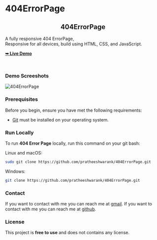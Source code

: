 # 404ErrorPage

<h2 align="center">404ErrorPage</h2>

  A fully responsive 404 ErrorPage, <br />Responsive for all devices, build using HTML, CSS, and JavaScript.

  <a href=""><strong>➥ Live Demo</strong></a>

</div>

<br />

### Demo Screeshots
![404ErrorPage](https://github.com/Pratheeshwarank/404ErrorPage/assets/135298926/77ca3277-d1f0-4df9-a6de-bdc75456b338)

### Prerequisites

Before you begin, ensure you have met the following requirements:

* [Git](https://git-scm.com/downloads "Download Git") must be installed on your operating system.

### Run Locally

To run **404 Error Page** locally, run this command on your git bash:

Linux and macOS:

```bash
sudo git clone https://github.com/pratheeshwarank/404ErrorPage.git
```

Windows:

```bash
git clone https://github.com/pratheeshwarank/404ErrorPage.git
```

### Contact

If you want to contact with me you can reach me at [gmail](pratheeshwarank1050@gmail.com).
If you want to contact with me you can reach me at [github](https://github.com/Pratheeshwarank).

### License

This project is **free to use** and does not contains any license.
